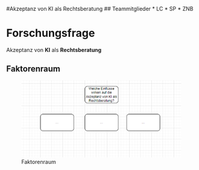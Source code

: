 \#Akzeptanz von KI als Rechtsberatung \## Teammitglieder \* LC \* SP \*
ZNB

# Forschungsfrage

Akzeptanz von **KI** als **Rechtsberatung**

## Faktorenraum

<figure>
<img src="README_files/figure-markdown_strict/FaktorenraumBSP.png"
alt="Faktorenraum" />
<figcaption aria-hidden="true">Faktorenraum</figcaption>
</figure>
